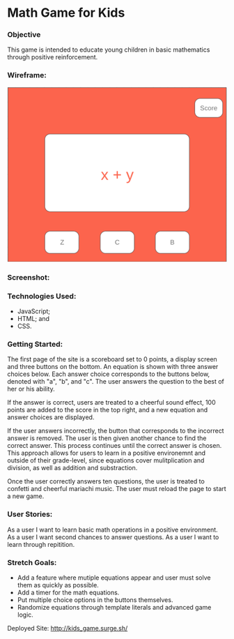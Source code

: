 # Math Game for Kids

### Objective
This game is intended to educate young children in  basic mathematics through positive reinforcement. 

### Wireframe:
![wireframe](kid_wireframe.png)

### Screenshot:



### Technologies Used:
- JavaScript; 
- HTML; and
- CSS.

### Getting Started:
The first page of the site is a scoreboard set to 0 points, a display screen and three buttons on the bottom. An equation is shown with three answer choices below. Each answer choice corresponds to the buttons below, denoted with "a", "b", and "c". The user answers the question to the best of her or his ability. 

If the answer is correct, users are treated to a cheerful sound effect, 100 points are added to the score in the top right, and a new equation and answer choices are displayed. 

If the user answers incorrectly, the button that corresponds to the incorrect answer is removed. The user is then given another chance to find the correct answer. This process continues until the correct answer is chosen. This approach allows for users to learn in a positive environemnt and outside of their grade-level, since equations cover mulitplication and division, as well as addition and substraction. 

Once the user correctly answers ten questions, the user is treated to confetti and cheerful mariachi music. The user must reload the page to start a new game.

### User Stories:
As a user I want to learn basic math operations in a positive environment.
As a user I want second chances to answer questions.
As a user I want to learn through repitition.

### Stretch Goals:
- Add a feature where mutiple equations appear and user must solve them as quickly as possible. 
- Add a timer for the math equations. 
- Put multiple choice options in the buttons themselves. 
- Randomize equations through template literals and advanced game logic.


Deployed Site: http://kids_game.surge.sh/
